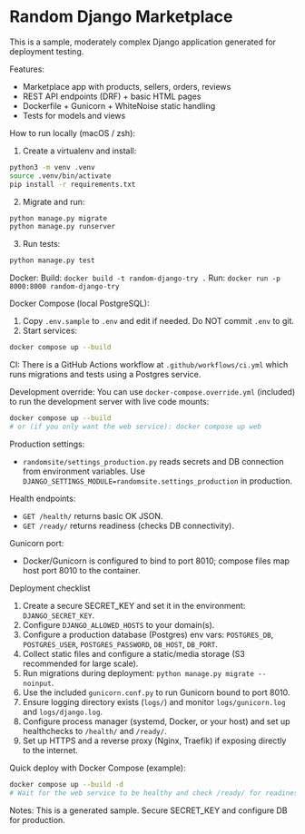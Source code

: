 # Random Django Marketplace

This is a sample, moderately complex Django application generated for deployment testing.

Features:
- Marketplace app with products, sellers, orders, reviews
- REST API endpoints (DRF) + basic HTML pages
- Dockerfile + Gunicorn + WhiteNoise static handling
- Tests for models and views

How to run locally (macOS / zsh):

1. Create a virtualenv and install:
```bash
python3 -m venv .venv
source .venv/bin/activate
pip install -r requirements.txt
```

2. Migrate and run:
```bash
python manage.py migrate
python manage.py runserver
```

3. Run tests:
```bash
python manage.py test
```

Docker:
Build: `docker build -t random-django-try .`
Run: `docker run -p 8000:8000 random-django-try`

Docker Compose (local PostgreSQL):
1. Copy `.env.sample` to `.env` and edit if needed. Do NOT commit `.env` to git.
2. Start services:
```bash
docker compose up --build
```

CI:
There is a GitHub Actions workflow at `.github/workflows/ci.yml` which runs migrations and tests using a Postgres service.

Development override:
You can use `docker-compose.override.yml` (included) to run the development server with live code mounts:

```bash
docker compose up --build
# or (if you only want the web service): docker compose up web
```

Production settings:
- `randomsite/settings_production.py` reads secrets and DB connection from environment variables. Use `DJANGO_SETTINGS_MODULE=randomsite.settings_production` in production.

Health endpoints:
- `GET /health/` returns basic OK JSON.
- `GET /ready/` returns readiness (checks DB connectivity).

Gunicorn port:
- Docker/Gunicorn is configured to bind to port 8010; compose files map host port 8010 to the container.

Deployment checklist
1. Create a secure SECRET_KEY and set it in the environment: `DJANGO_SECRET_KEY`.
2. Configure `DJANGO_ALLOWED_HOSTS` to your domain(s).
3. Configure a production database (Postgres) env vars: `POSTGRES_DB`, `POSTGRES_USER`, `POSTGRES_PASSWORD`, `DB_HOST`, `DB_PORT`.
4. Collect static files and configure a static/media storage (S3 recommended for large scale).
5. Run migrations during deployment: `python manage.py migrate --noinput`.
6. Use the included `gunicorn.conf.py` to run Gunicorn bound to port 8010.
7. Ensure logging directory exists (`logs/`) and monitor `logs/gunicorn.log` and `logs/django.log`.
8. Configure process manager (systemd, Docker, or your host) and set up healthchecks to `/health/` and `/ready/`.
9. Set up HTTPS and a reverse proxy (Nginx, Traefik) if exposing directly to the internet.

Quick deploy with Docker Compose (example):

```bash
docker compose up --build -d
# Wait for the web service to be healthy and check /ready/ for readiness
```



Notes: This is a generated sample. Secure SECRET_KEY and configure DB for production.

